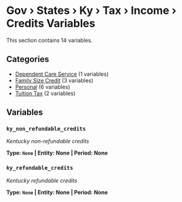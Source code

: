 # Gov › States › Ky › Tax › Income › Credits Variables

This section contains 14 variables.

## Categories

- [Dependent Care Service](dependent_care_service/index.md) (1 variables)
- [Family Size Credit](family_size_credit/index.md) (3 variables)
- [Personal](personal/index.md) (6 variables)
- [Tuition Tax](tuition_tax/index.md) (2 variables)

## Variables

### `ky_non_refundable_credits`
*Kentucky non-refundable credits*

**Type: `None` | Entity: None | Period: None**

### `ky_refundable_credits`
*Kentucky refundable credits*

**Type: `None` | Entity: None | Period: None**
